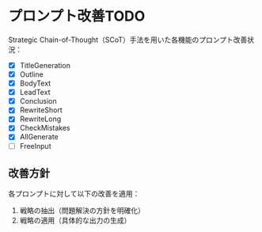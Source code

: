 # プロンプト改善TODO

Strategic Chain-of-Thought（SCoT）手法を用いた各機能のプロンプト改善状況：

- [x] TitleGeneration
- [x] Outline
- [x] BodyText
- [x] LeadText
- [x] Conclusion
- [x] RewriteShort
- [x] RewriteLong
- [x] CheckMistakes
- [x] AllGenerate
- [ ] FreeInput

## 改善方針
各プロンプトに対して以下の改善を適用：
1. 戦略の抽出（問題解決の方針を明確化）
2. 戦略の適用（具体的な出力の生成）
